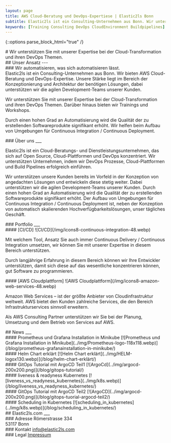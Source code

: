 ```yaml
---
layout: page
title: AWS Cloud-Beratung und DevOps-Expertiese | Elastic2ls Bonn
subtitle: Elastic2ls ist ein Consulting-Unternehmen aus Bonn. Wir unterstützen Sie mit unserer Expertise bei der Cloud-Tranformationen und ihren DevOps Themen.
keywords: [Training Consulting DevOps CloudEnvironment Buildpipelines]
---
```

{::options parse_block_html="true" /}


<!--- SLIDER -->
<div class="slider">
<!-- SLIDER BG IMAGE -->
<div class="carousel">
# Wir unterstützen Sie mit unserer Expertise bei der Cloud-Transformation und ihren DevOps Themen.
</div>


</div>
<!--- SLIDER -->

<!--- GRID -->
<div class="grid">

<!--- - GRID CONTENT APPROACH    -->
<div class="grid-content-approach">
## Unser Ansatz
---
<div class="col-sm-12 col-md-6">
### Wir automatisieren, was sich automatisieren lässt.
</div>
<div class="col-sm-12 col-md-6">
Elastic2ls ist ein Consulting-Unternehmen aus Bonn. Wir bieten AWS Cloud-Beratung und DevOps-Expertise. Unsere Stärke liegt im Bereich der Konzeptionierung und Architektur der benötigen Lösungen, dabei unterstützen wir die agilen Development-Teams unserer Kunden.

Wir unterstützen Sie mit unserer Expertise bei der Cloud-Transformation und ihren DevOps Themen. Darüber hinaus bieten wir Trainings und Workshops.

Durch einen hohen Grad an Automatisierung wird die Qualität der zu erstellenden Softwareprodukte signifikant erhöht. Wir helfen beim Aufbau von Umgebungen für Continuous Integration / Continuous Deployment.
</div>
</div>
<!--- - GRID CONTENT APPROACH    -->

<!-- GRID CONTENT ABOUT -->
<div class="grid-content-about">
### Über uns
___


<p class="description">
Elastic2ls ist ein Cloud-Beratungs- und Dienstleistungsunternehmen, das sich auf Open Source, Cloud-Plattformen und DevOps konzentriert. Wir unterstützen Unternehmen, indem wir DevOps Prozesse, Cloud-Plattformen und  Build Pipelines erfolgreich einführen.</p>
<p class="description">
Wir unterstützen unsere Kunden bereits im Vorfeld in der Konzeption von angedachten Lösungen und entwickeln diese stetig weiter. Dabei unterstützen wir die agilen Development-Teams unserer Kunden. Durch einen hohen Grad an Automatisierung wird die Qualität der zu erstellenden Softwareprodukte signifikant erhöht. Der Aufbau von Umgebungen für Continuous Integration / Continuous Deployment ist, neben der Konzeption von automatisch skalierenden Hochverfügbarkeitslösungen, unser tägliches Geschäft.</p>


</div>
<!-- GRID CONTENT ABOUT -->

<!--- GRID CONTENT PORTFOLIO  -->
<div class="grid-content-portfolio">
### Portfolio
___

<div class="col-sm-12 col-md-6">
<div class="boxes flexible portfoliobox">
#### [CI/CD]
![CI/CD](/img/icons8-continuous-integration-48.webp)

Mit welchem Tool, Ansatz Sie auch immer Continuous Delivery / Continuous Integration umsetzen, wir können Sie mit unserer Expertise in diesem Bereich unterstützen.

Durch langjährige Erfahrung in diesem Bereich können wir Ihre Entwickler unterstützen, damit sich diese auf das wesentliche konzentrieren können, gut Software zu programmieren.
</div>
</div>

<div class="col-sm-12 col-md-6">
<div class="boxes flexible portfoliobox">
#### [AWS Cloudplattform]
![AWS Cloudplattform](/img/icons8-amazon-web-services-48.webp)

Amazon Web Services – ist der größte Anbieter von Cloudinfrastruktur weltweit. AWS bietet den Kunden zahlreiche Services, die den Bereich Infrastrukturservices sinnvoll erweitern.

Als AWS Consulting Partner unterstützen wir Sie bei der Planung, Umsetzung und dem Betrieb von Services auf AWS.
</div>
</div>

</div>
<!--- GRID CONTENT PORTFOLIO  -->

<!-- GRID CONTENT NEWS-->
<div class="grid-content-news">
## News
___

<div class="col-sm-8 col-md-4">
<div class="boxes flexible">
#### Prometheus und Grafana Installation in Minikube
[![Prometheus und Grafana Installation in Minikube](../img/Prometheus-logo-118x118.webp)](/blog/prometheus-grafanainstallation-in-minikube/)
</div>
</div>


<div class="col-sm-8 col-md-4">
<div class="boxes flexible">
#### Helm Chart erklärt
[![Helm Chart erklärt](../img/HELM-logox130.webp)](/blog/helm-chart-erklärt/)
</div>
</div>

<div class="col-sm-8 col-md-4">
<div class="boxes flexible">
#### GitOps Tutorial mit ArgoCD Teil1
[![ArgoCd](../img/argocd-200x200.png)](/blog/gitops-tutorial/)
</div>
</div>

</div>
<!-- GRID CONTENT NEWS-->

<!-- GRID CONTENT NEWS2-->
<div class="grid-content-news">


<div class="col-sm-8 col-md-4">
<div class="boxes flexible">
#### liveness  & readyness Kubernetes
[![liveness_vs_readyness_kubernetes](../img/k8s.webp)](/blog/liveness_vs_readyness_kubernetes/)
</div>
</div>


<div class="col-sm-8 col-md-4">
<div class="boxes flexible">
#### GitOps Tutorial mit ArgoCD Teil2
[![ArgoCD](../img/argocd-200x200.png)](/blog/gitops-tuorial-argocd-teil2/)
</div>
</div>

<div class="col-sm-8 col-md-4">
<div class="boxes flexible">
#### Scheduling in Kubernetes
[![scheduling_in_kubernetes](../img/k8s.webp)](/blog/scheduling_in_kubernetes/)
</div>
</div>

</div>
<!-- GRID CONTENT NEWS2-->

<!-- GRID CONTENT KONTAKT-->
<div class="grid-content-contact">
## Elastic2ls.com
___

<div class="workdescription">

<div class="col-sm-8 col-md-4">
<div class="contact">
### Adresse
Römerstrasse 334<br>
53117 Bonn<br>
</div>
</div>

<div class="col-sm-8 col-md-4">
<div class="contact">
### Kontakt
<a href="mailto:info@elastic2ls.com?subject=Kontakt"> info@elastic2ls.com</a>
<br>
</div>
</div>

<div class="col-sm-8 col-md-4">
<div class="contact">
### Legal
<a id="impressum" href="/impressum/">Impressum</a>
</div>
</div>

</div>
<!-- GRID CONTENT KONTAKT-->


<!--- GRID -->
